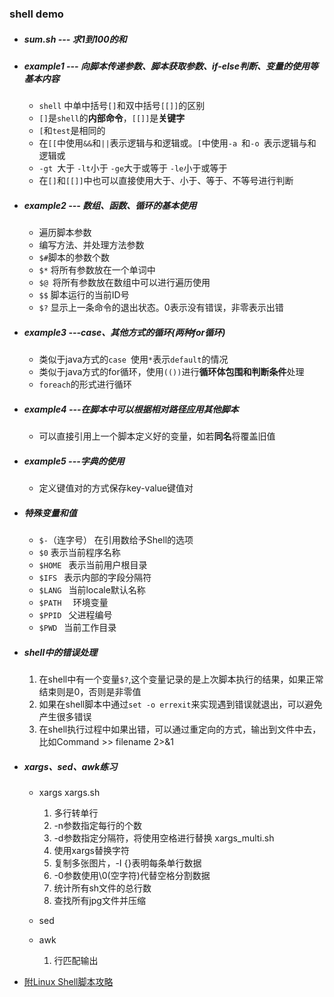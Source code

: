 ### shell demo
* ##### sum.sh --- 求1到100的和
* ##### example1 --- 向脚本传递参数、脚本获取参数、if-else判断、变量的使用等基本内容

  * `shell` 中单中括号`[]`和双中括号`[[]]`的区别
  * `[]`是`shell`的**内部命令**，`[[]]`是**关键字**
  * `[`和`test`是相同的
  * 在`[[`中使用`&&`和`||`表示逻辑与和逻辑或。`[`中使用`-a `和`-o `表示逻辑与和逻辑或
  * `-gt `大于 ` -lt `小于 ` -ge `大于或等于 ` -le `小于或等于
  * 在`[]`和`[[]]`中也可以直接使用大于、小于、等于、不等号进行判断
* ##### example2 --- 数组、函数、循环的基本使用

  * 遍历脚本参数
  * 编写方法、并处理方法参数
  * `$#`脚本的参数个数
  * `$*` 将所有参数放在一个单词中
  * `$@ `将所有参数放在数组中可以进行遍历使用
  * `$$` 脚本运行的当前ID号
  * `$?` 显示上一条命令的退出状态。0表示没有错误，非零表示出错
* ##### example3 ---case、其他方式的循环(两种for循环)

  * 类似于java方式的`case `使用`*`表示`default`的情况
  * 类似于java方式的for循环，使用`(())`进行**循环体包围和判断条件**处理
  * `foreach`的形式进行循环
* ##### example4 ---在脚本中可以根据相对路径应用其他脚本

  * 可以直接引用上一个脚本定义好的变量，如若**同名**将覆盖旧值
* ##### example5 ---字典的使用

  * 定义键值对的方式保存key-value键值对
* ##### 特殊变量和值

  * `$-`（连字号）    在引用数给予Shell的选项  
  * `$0`    表示当前程序名称  
  * `$HOME `   表示当前用户根目录  
  * `$IFS `   表示内部的字段分隔符  
  * `$LANG `   当前locale默认名称  
  * `$PATH  `  环境变量  
  * `$PPID `   父进程编号  
  * `$PWD `   当前工作目录
* ##### shell中的错误处理

  1. 在shell中有一个变量`$?`,这个变量记录的是上次脚本执行的结果，如果正常结束则是0，否则是非零值
  2. 如果在shell脚本中通过`set -o errexit`来实现遇到错误就退出，可以避免产生很多错误
  3. 在shell执行过程中如果出错，可以通过重定向的方式，输出到文件中去，比如Command >> filename 2>&1
* ##### xargs、sed、awk练习
  * xargs
	xargs.sh
	1. 多行转单行
	2. -n参数指定每行的个数
	3. -d参数指定分隔符，将使用空格进行替换
	xargs_multi.sh
	1. 使用xargs替换字符
	2. 复制多张图片，-I {}表明每条单行数据
	3. -0参数使用\0(空字符)代替空格分割数据
	4. 统计所有sh文件的总行数
	5. 查找所有jpg文件并压缩
  * sed
	
  * awk 
	1. 行匹配输出
* [附Linux Shell脚本攻略](http://man.linuxde.net/shell-script)
